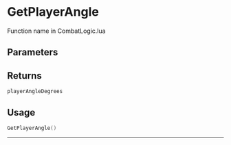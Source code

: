 # GetPlayerAngle

Function name in CombatLogic.lua

## Parameters

## Returns

`playerAngleDegrees`

## Usage

```lua
GetPlayerAngle()
```

---
